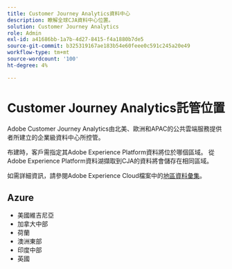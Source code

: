 ```yaml
---
title: Customer Journey Analytics資料中心
description: 瞭解全球CJA資料中心位置。
solution: Customer Journey Analytics
role: Admin
exl-id: a41686bb-1a7b-4d27-8415-f4a1880b7de5
source-git-commit: b325319167ae183b54e60feee0c591c245a20e49
workflow-type: tm+mt
source-wordcount: '100'
ht-degree: 4%

---
```


# Customer Journey Analytics託管位置

Adobe Customer Journey Analytics由北美、歐洲和APAC的公共雲端服務提供者所建立的企業級資料中心所控管。

布建時，客戶需指定其Adobe Experience Platform資料將位於哪個區域。 從Adobe Experience Platform資料湖擷取到CJA的資料將會儲存在相同區域。

如需詳細資訊，請參閱Adobe Experience Cloud檔案中的[地區資料彙集](https://experienceleague.adobe.com/en/docs/core-services/interface/data-collection/rdc)。

## Azure

- 美國維吉尼亞
- 加拿大中部
- 荷蘭
- 澳洲東部
- 印度中部
- 英國

